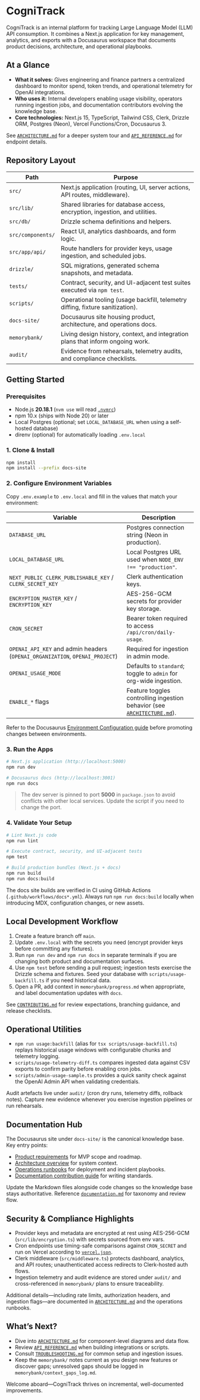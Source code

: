 # CogniTrack

CogniTrack is an internal platform for tracking Large Language Model (LLM) API consumption. It combines a Next.js application for key management, analytics, and exports with a Docusaurus workspace that documents product decisions, architecture, and operational playbooks.

## At a Glance

- **What it solves:** Gives engineering and finance partners a centralized dashboard to monitor spend, token trends, and operational telemetry for OpenAI integrations.
- **Who uses it:** Internal developers enabling usage visibility, operators running ingestion jobs, and documentation contributors evolving the knowledge base.
- **Core technologies:** Next.js 15, TypeScript, Tailwind CSS, Clerk, Drizzle ORM, Postgres (Neon), Vercel Functions/Cron, Docusaurus 3.

See [`ARCHITECTURE.md`](ARCHITECTURE.md) for a deeper system tour and [`API_REFERENCE.md`](API_REFERENCE.md) for endpoint details.

## Repository Layout

| Path | Purpose |
| --- | --- |
| `src/` | Next.js application (routing, UI, server actions, API routes, middleware). |
| `src/lib/` | Shared libraries for database access, encryption, ingestion, and utilities. |
| `src/db/` | Drizzle schema definitions and helpers. |
| `src/components/` | React UI, analytics dashboards, and form logic. |
| `src/app/api/` | Route handlers for provider keys, usage ingestion, and scheduled jobs. |
| `drizzle/` | SQL migrations, generated schema snapshots, and metadata. |
| `tests/` | Contract, security, and UI-adjacent test suites executed via `npm test`. |
| `scripts/` | Operational tooling (usage backfill, telemetry diffing, fixture sanitization). |
| `docs-site/` | Docusaurus site housing product, architecture, and operations docs. |
| `memorybank/` | Living design history, context, and integration plans that inform ongoing work. |
| `audit/` | Evidence from rehearsals, telemetry audits, and compliance checklists. |

## Getting Started

### Prerequisites

- Node.js **20.18.1** (`nvm use` will read [`.nvmrc`](.nvmrc))
- npm 10.x (ships with Node 20) or later
- Local Postgres (optional; set `LOCAL_DATABASE_URL` when using a self-hosted database)
- direnv (optional) for automatically loading `.env.local`

### 1. Clone & Install

```bash
npm install
npm install --prefix docs-site
```

### 2. Configure Environment Variables

Copy `.env.example` to `.env.local` and fill in the values that match your environment:

| Variable | Description |
| --- | --- |
| `DATABASE_URL` | Postgres connection string (Neon in production). |
| `LOCAL_DATABASE_URL` | Local Postgres URL used when `NODE_ENV !== "production"`. |
| `NEXT_PUBLIC_CLERK_PUBLISHABLE_KEY` / `CLERK_SECRET_KEY` | Clerk authentication keys. |
| `ENCRYPTION_MASTER_KEY` / `ENCRYPTION_KEY` | AES-256-GCM secrets for provider key storage. |
| `CRON_SECRET` | Bearer token required to access `/api/cron/daily-usage`. |
| `OPENAI_API_KEY` and admin headers (`OPENAI_ORGANIZATION`, `OPENAI_PROJECT`) | Required for ingestion in admin mode. |
| `OPENAI_USAGE_MODE` | Defaults to `standard`; toggle to `admin` for org-wide ingestion. |
| `ENABLE_*` flags | Feature toggles controlling ingestion behavior (see [`ARCHITECTURE.md`](ARCHITECTURE.md#configuration--feature-flags)). |

Refer to the Docusaurus [Environment Configuration guide](docs-site/docs/architecture/environment-configuration.md) before promoting changes between environments.

### 3. Run the Apps

```bash
# Next.js application (http://localhost:5000)
npm run dev

# Docusaurus docs (http://localhost:3001)
npm run docs
```

> The dev server is pinned to port **5000** in `package.json` to avoid conflicts with other local services. Update the script if you need to change the port.

### 4. Validate Your Setup

```bash
# Lint Next.js code
npm run lint

# Execute contract, security, and UI-adjacent tests
npm test

# Build production bundles (Next.js + docs)
npm run build
npm run docs:build
```

The docs site builds are verified in CI using GitHub Actions (`.github/workflows/docs*.yml`). Always run `npm run docs:build` locally when introducing MDX, configuration changes, or new assets.

## Local Development Workflow

1. Create a feature branch off `main`.
2. Update `.env.local` with the secrets you need (encrypt provider keys before committing any fixtures).
3. Run `npm run dev` and `npm run docs` in separate terminals if you are changing both product and documentation surfaces.
4. Use `npm test` before sending a pull request; ingestion tests exercise the Drizzle schema and fixtures. Seed your database with `scripts/usage-backfill.ts` if you need historical data.
5. Open a PR, add context in `memorybank/progress.md` when appropriate, and label documentation updates with `docs`.

See [`CONTRIBUTING.md`](CONTRIBUTING.md) for review expectations, branching guidance, and release checklists.

## Operational Utilities

- `npm run usage:backfill` (alias for `tsx scripts/usage-backfill.ts`) replays historical usage windows with configurable chunks and telemetry logging.
- `scripts/usage-telemetry-diff.ts` compares ingested data against CSV exports to confirm parity before enabling cron jobs.
- `scripts/admin-usage-sample.ts` provides a quick sanity check against the OpenAI Admin API when validating credentials.

Audit artefacts live under `audit/` (cron dry runs, telemetry diffs, rollback notes). Capture new evidence whenever you exercise ingestion pipelines or run rehearsals.

## Documentation Hub

The Docusaurus site under `docs-site/` is the canonical knowledge base. Key entry points:

- [Product requirements](docs-site/docs/product/prd.md) for MVP scope and roadmap.
- [Architecture overview](docs-site/docs/architecture/overview.md) for system context.
- [Operations runbooks](docs-site/docs/operations/runbooks.md) for deployment and incident playbooks.
- [Documentation contribution guide](docs-site/docs/contributing/documentation.md) for writing standards.

Update the Markdown files alongside code changes so the knowledge base stays authoritative. Reference [`documentation.md`](docs-site/docs/contributing/documentation.md) for taxonomy and review flow.

## Security & Compliance Highlights

- Provider keys and metadata are encrypted at rest using AES-256-GCM (`src/lib/encryption.ts`) with secrets sourced from env vars.
- Cron endpoints use timing-safe comparisons against `CRON_SECRET` and run on Vercel according to [`vercel.json`](vercel.json).
- Clerk middleware (`src/middleware.ts`) protects dashboard, analytics, and API routes; unauthenticated access redirects to Clerk-hosted auth flows.
- Ingestion telemetry and audit evidence are stored under `audit/` and cross-referenced in `memorybank/` plans to ensure traceability.

Additional details—including rate limits, authorization headers, and ingestion flags—are documented in [`ARCHITECTURE.md`](ARCHITECTURE.md) and the operations runbooks.

## What’s Next?

- Dive into [`ARCHITECTURE.md`](ARCHITECTURE.md) for component-level diagrams and data flow.
- Review [`API_REFERENCE.md`](API_REFERENCE.md) when building integrations or scripts.
- Consult [`TROUBLESHOOTING.md`](TROUBLESHOOTING.md) for common setup and ingestion issues.
- Keep the `memorybank/` notes current as you design new features or discover gaps; unresolved gaps should be logged in `memorybank/context_gaps_log.md`.

Welcome aboard—CogniTrack thrives on incremental, well-documented improvements.
